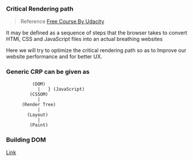 ### Critical Rendering path
> Reference [Free Course By Udacity](https://classroom.udacity.com/courses/ud884/)

It may be defined as a sequence of steps that the browser takes to convert HTMl, CSS and JavaScript files into an actual breathing websites

Here we will try to optimize the critical rendering path so as to Improve our website performance and for better UX.

### Generic CRP can be given as
~~~~
          (DOM)
            |   } (JavaScript)
         (CSSOM)
            |
      (Render Tree)
            |
        (Layout)
            |
         (Paint)

~~~~

### Building DOM

[Link](building_dom/building_dom.md)
